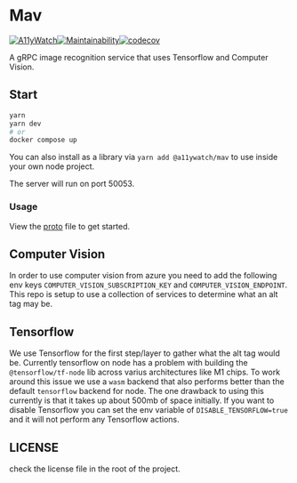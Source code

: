 # Mav

[![A11yWatch](https://circleci.com/gh/a11ywatch/mav.svg?style=svg)](https://circleci.com/gh/a11ywatch/mav)[![Maintainability](https://api.codeclimate.com/v1/badges/72068a1ff5c0f5248432/maintainability)](https://codeclimate.com/github/A11yWatch/mav/maintainability)[![codecov](https://codecov.io/gh/a11ywatch/mav/branch/master/graph/badge.svg?token=MBV2LGQO3J)](https://codecov.io/gh/a11ywatch/mav)

A gRPC image recognition service that uses Tensorflow and Computer Vision.

## Start

```sh
yarn
yarn dev
# or
docker compose up
```

You can also install as a library via `yarn add @a11ywatch/mav` to use inside your own node project.

The server will run on port 50053.

### Usage

View the [proto](./src/proto/mav.proto) file to get started.

## Computer Vision

In order to use computer vision from azure you need to add the following env keys `COMPUTER_VISION_SUBSCRIPTION_KEY` and `COMPUTER_VISION_ENDPOINT`.
This repo is setup to use a collection of services to determine what an alt tag may be.

## Tensorflow

We use Tensorflow for the first step/layer to gather what the alt tag would be.
Currently tensorflow on node has a problem with building the `@tensorflow/tf-node` lib across varius architectures like M1 chips.
To work around this issue we use a `wasm` backend that also performs better than the default `tensorflow` backend for node. The one
drawback to using this currently is that it takes up about 500mb of space initially. If you want to disable Tensorflow you can set the
env variable of `DISABLE_TENSORFLOW=true` and it will not perform any Tensorflow actions.

## LICENSE

check the license file in the root of the project.
